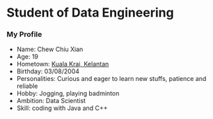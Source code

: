 # Student of Data Engineering
### My Profile
- Name: Chew Chiu Xian
- Age: 19
- Hometown: [Kuala Krai, Kelantan](https://www.google.com/maps/place/Kuala+Krai,+Kelantan/@5.4296709,101.8549791,10z/data=!3m1!4b1!4m6!3m5!1s0x31b670a18abc418f:0xb744c535a768028f!8m2!3d5.530813!4d102.2018512!16zL20vMGZ0NXE4?entry=ttu)
- Birthday: 03/08/2004
- Personalities: Curious and eager to learn new stuffs, patience and reliable
- Hobby: Jogging, playing badminton
- Ambition: Data Scientist
- Skill: coding with Java and C++


